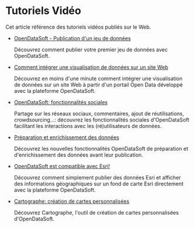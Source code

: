 # Tutoriels Vidéo

Cet article référence des tutoriels vidéos publiés sur le Web.

* [OpenDataSoft - Publication d'un jeu de données](https://www.youtube.com/watch?v=v0V8SC4qFiY)

  Découvrez comment publier votre premier jeu de données avec OpenDataSoft.
  
* [Comment intégrer une visualisation de données sur un site Web](https://www.youtube.com/watch?v=Ogewz4lH-L4)

  Découvrez en moins d'une minute comment intégrer une visualisation de données sur un site Web à partir d'un portail Open Data développé avec la plateforme OpenDataSoft.
    
* [OpenDataSoft: fonctionnalités sociales](https://www.youtube.com/watch?v=ucZMhtFk-PM)

  Partage sur les réseaux sociaux, commentaires, ajout de réutilisations, crowdsourcing...: découvrez les fonctionnalités sociales d'OpenDataSoft facilitant les interactions avec les (ré)utilisateurs de données.
  
* [Préparation et enrichissement des données](https://www.youtube.com/watch?v=XSUMoR3pijs)

  Découvrez les nouvelles fonctionnalités OpenDataSoft de préparation et d'enrichissement des données avant leur publication.
  
* [OpenDataSoft est compatible avec Esri!](https://www.youtube.com/watch?v=_MPCFPLA1eE)

  Découvrez comment simplement publier des données Esri et afficher des informations géographiques sur un fond de carte Esri directement avec la plateforme OpenDataSoft.
  
* [Cartographe: création de cartes personnalisées](https://www.youtube.com/watch?v=fcdDWeEOzfo)

  Découvrez Cartographe, l'outil de création de cartes personnalisées d'OpenDataSoft.